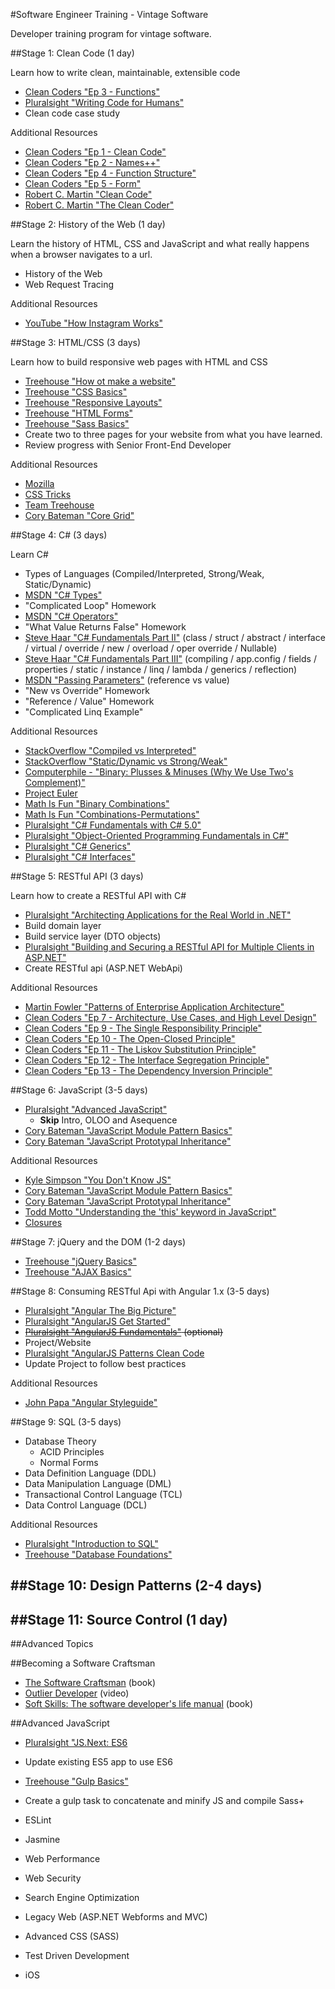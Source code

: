 #Software Engineer Training - Vintage Software

Developer training program for vintage software.

##Stage 1: Clean Code (1 day)

Learn how to write clean, maintainable, extensible code

- [Clean Coders "Ep 3 - Functions"](https://cleancoders.com/episode/clean-code-episode-3/show)
- [Pluralsight "Writing Code for Humans"](http://www.pluralsight.com/courses/writing-clean-code-humans)
- Clean code case study

Additional Resources
- [Clean Coders "Ep 1 - Clean Code"](https://cleancoders.com/episode/clean-code-episode-1/show)
- [Clean Coders "Ep 2 - Names++"](https://cleancoders.com/episode/clean-code-episode-2/show)
- [Clean Coders "Ep 4 - Function Structure"](https://cleancoders.com/episode/clean-code-episode-4/show)
- [Clean Coders "Ep 5 - Form"](https://cleancoders.com/episode/clean-code-episode-5/show)
- [Robert C. Martin "Clean Code"](http://www.amazon.com/Clean-Code-Handbook-Software-Craftsmanship/dp/0132350882)
- [Robert C. Martin "The Clean Coder"](http://www.amazon.com/The-Clean-Coder-Professional-Programmers/dp/0137081073)

##Stage 2: History of the Web (1 day)

Learn the history of HTML, CSS and JavaScript and what really happens when a browser navigates to a url.

- History of the Web
- Web Request Tracing

Additional Resources
- [YouTube "How Instagram Works"](https://www.youtube.com/watch?v=VkTCL6Nqm6Y)

##Stage 3: HTML/CSS (3 days)

Learn how to build responsive web pages with HTML and CSS

- [Treehouse "How ot make a website"](http://teamtreehouse.com/library/how-to-make-a-website)
- [Treehouse "CSS Basics"](http://teamtreehouse.com/library/css-basics)
- [Treehouse "Responsive Layouts"](http://teamtreehouse.com/library/responsive-layouts)
- [Treehouse "HTML Forms"](http://teamtreehouse.com/library/html-forms)
- [Treehouse "Sass Basics"](http://teamtreehouse.com/library/sass-basics)
- Create two to three pages for your website from what you have learned. 
- Review progress with Senior Front-End Developer

Additional Resources
- [Mozilla](https://developer.mozilla.org/en-US/)
- [CSS Tricks](https://css-tricks.com/)
- [Team Treehouse](https://teamtreehouse.com/)
- [Cory Bateman "Core Grid"](http://splintercode.github.io/core-grid/)

##Stage 4: C# (3 days)

Learn C#

- Types of Languages (Compiled/Interpreted, Strong/Weak, Static/Dynamic)
- [MSDN "C# Types"](https://msdn.microsoft.com/en-us/library/ya5y69ds.aspx)
- "Complicated Loop" Homework
- [MSDN "C# Operators"](https://msdn.microsoft.com/en-us/library/6a71f45d.aspx)
- "What Value Returns False" Homework
- [Steve Haar "C# Fundamentals Part II"](https://www.youtube.com/watch?v=xN4dnUZZVsY) (class / struct / abstract / interface / virtual / override / new / overload / oper override / Nullable)
- [Steve Haar "C# Fundamentals Part III"](https://www.youtube.com/watch?v=RwMfuz6-ybI) (compiling / app.config / fields / properties / static / instance / linq / lambda / generics / reflection)
- [MSDN "Passing Parameters"](https://msdn.microsoft.com/en-us/library/0f66670z.aspx) (reference vs value)
- "New vs Override" Homework
- "Reference / Value" Homework
- "Complicated Linq Example"

Additional Resources
- [StackOverflow "Compiled vs Interpreted"](http://stackoverflow.com/questions/3265357/compiled-vs-interpreted-languages)
- [StackOverflow "Static/Dynamic vs Strong/Weak"](http://stackoverflow.com/questions/2351190/static-dynamic-vs-strong-weak)
- [Computerphile - "Binary: Plusses & Minuses (Why We Use Two's Complement)"](https://www.youtube.com/watch?v=lKTsv6iVxV4)
- [Project Euler](https://projecteuler.net/)
- [Math Is Fun "Binary Combinations"](http://www.mathsisfun.com/binary-combinations.html)
- [Math Is Fun "Combinations-Permutations"](http://www.mathsisfun.com/combinatorics/combinations-permutations.html)
- [Pluralsight "C# Fundamentals with C# 5.0"](http://www.pluralsight.com/courses/csharp-fundamentals-csharp5)
- [Pluralsight "Object-Oriented Programming Fundamentals in C#"](http://www.pluralsight.com/courses/object-oriented-programming-fundamentals-csharp)
- [Pluralsight "C# Generics"](http://www.pluralsight.com/courses/csharp-generics)
- [Pluralsight "C# Interfaces"](http://www.pluralsight.com/courses/csharp-interfaces)

##Stage 5: RESTful API (3 days)

Learn how to create a RESTful API with C#

- [Pluralsight "Architecting Applications for the Real World in .NET"](http://www.pluralsight.com/courses/architecting-applications-dotnet)
- Build domain layer
- Build service layer (DTO objects)
- [Pluralsight "Building and Securing a RESTful API for Multiple Clients in ASP.NET"](http://www.pluralsight.com/courses/building-securing-restful-api-aspdotnet)
- Create RESTful api (ASP.NET WebApi)

Additional Resources
- [Martin Fowler "Patterns of Enterprise Application Architecture"](http://www.amazon.com/Patterns-Enterprise-Application-Architecture-Martin/dp/0321127420)
- [Clean Coders "Ep 7 - Architecture, Use Cases, and High Level Design"](https://cleancoders.com/episode/clean-code-episode-5/show)
- [Clean Coders "Ep 9 - The Single Responsibility Principle"](https://cleancoders.com/episode/clean-code-episode-5/show)
- [Clean Coders "Ep 10 - The Open-Closed Principle"](https://cleancoders.com/episode/clean-code-episode-5/show)
- [Clean Coders "Ep 11 - The Liskov Substitution Principle"](https://cleancoders.com/episode/clean-code-episode-5/show)
- [Clean Coders "Ep 12 - The Interface Segregation Principle"](https://cleancoders.com/episode/clean-code-episode-5/show)
- [Clean Coders "Ep 13 - The Dependency Inversion Principle"](https://cleancoders.com/episode/clean-code-episode-5/show)

##Stage 6: JavaScript (3-5 days)
- [Pluralsight "Advanced JavaScript"](http://www.pluralsight.com/courses/advanced-javascript)
    - **Skip** Intro, OLOO and Asequence 
- [Cory Bateman "JavaScript Module Pattern Basics"](http://corycode.me/blog/javascript-module-pattern-basics)
- [Cory Bateman "JavaScript Prototypal Inheritance"](http://corycode.me/blog/javascript-prototypal-inheritance)


Additional Resources 
- [Kyle Simpson "You Don't Know JS"](https://github.com/getify/You-Dont-Know-JS)
- [Cory Bateman "JavaScript Module Pattern Basics"](http://corycode.me/blog/javascript-module-pattern-basics)
- [Cory Bateman "JavaScript Prototypal Inheritance"](http://corycode.me/blog/javascript-prototypal-inheritance)
- [Todd Motto "Understanding the 'this' keyword in JavaScript"](http://toddmotto.com/understanding-the-this-keyword-in-javascript/)
- [Closures](https://developer.mozilla.org/en-US/docs/Web/JavaScript/Closures)

##Stage 7: jQuery and the DOM (1-2 days)
- [Treehouse "jQuery Basics"](http://teamtreehouse.com/library/jquery-basics)
- [Treehouse "AJAX Basics"](http://teamtreehouse.com/library/ajax-basics)

##Stage 8: Consuming RESTful Api with Angular 1.x (3-5 days)
- [Pluralsight "Angular The Big Picture"](http://www.pluralsight.com/courses/angular-big-picture)
- [Pluralsight "AngularJS Get Started"](http://www.pluralsight.com/courses/angularjs-get-started)
- ~~[Pluralsight "AngularJS Fundamentals"](http://www.pluralsight.com/courses/angularjs-fundamentals) (optional)~~
- Project/Website
- [Pluralsight "AngularJS Patterns Clean Code](http://www.pluralsight.com/courses/angularjs-patterns-clean-code)
- Update Project to follow best practices

Additional Resources
- [John Papa "Angular Styleguide"](https://github.com/johnpapa/angular-styleguide)

##Stage 9: SQL (3-5 days)
- Database Theory
    - ACID Principles
    - Normal Forms
- Data Definition Language (DDL)
- Data Manipulation Language (DML)
- Transactional Control Language (TCL)
- Data Control Language (DCL)

Additional Resources
- [Pluralsight "Introduction to SQL"](http://www.pluralsight.com/courses/introduction-to-sql)
- [Treehouse "Database Foundations"](http://teamtreehouse.com/library/database-foundations)

##Stage 10: Design Patterns (2-4 days)
-

##Stage 11: Source Control (1 day)
-

##Advanced Topics

##Becoming a Software Craftsman
- [The Software Craftsman](https://www.safaribooksonline.com/library/view/the-software-craftsman/9780134052625/) (book)
- [Outlier Developer](http://www.pluralsight.com/courses/career-reboot-for-developer-mind) (video)
- [Soft Skills: The software developer's life manual](https://www.safaribooksonline.com/library/view/soft-skills-the/9781617292392/) (book)

##Advanced JavaScript
- [Pluralsight "JS.Next: ES6](http://www.pluralsight.com/courses/js-next-es6)
- Update existing ES5 app to use ES6
- [Treehouse "Gulp Basics"](http://teamtreehouse.com/library/gulp-basics)
- Create a gulp task to concatenate and minify JS and compile Sass+
- ESLint
- Jasmine

- Web Performance
- Web Security
- Search Engine Optimization
- Legacy Web (ASP.NET Webforms and MVC)
- Advanced CSS (SASS)
- Test Driven Development
- iOS

